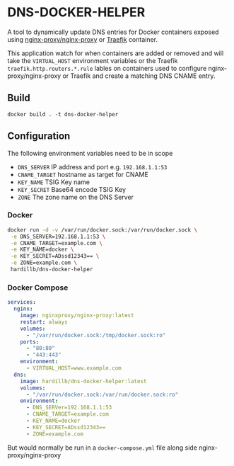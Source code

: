 # DNS-DOCKER-HELPER

A tool to dynamically update DNS entries for Docker containers exposed
using [nginx-proxy/nginx-proxy](https://github.com/nginx-proxy/nginx-proxy) or 
[Traefik](https://traefik.io/) container.

This application watch for when containers are added or removed and will take 
the `VIRTUAL_HOST` environment variables or the Traefik 
`traefik.http.routers.*.rule` lables on containers used to configure 
nginx-proxy/nginx-proxy or Traefik and create a matching DNS CNAME entry.

## Build

```
docker build . -t dns-docker-helper
```

## Configuration

The following environment variables need to be in scope

- `DNS_SERVER` IP address and port e.g. `192.168.1.1:53`
- `CNAME_TARGET` hostname as target for CNAME
- `KEY_NAME` TSIG Key name
- `KEY_SECRET` Base64 encode TSIG Key
- `ZONE` The zone name on the DNS Server

### Docker

```bash
docker run -d -v /var/run/docker.sock:/var/run/docker.sock \
 -e DNS_SERVER=192.168.1.1:53 \
 -e CNAME_TARGET=example.com \
 -e KEY_NAME=docker \
 -e KEY_SECRET=ADssd12343== \
 -e ZONE=example.com \
 hardillb/dns-docker-helper
```

### Docker Compose

```yaml
services:
  nginx:
    image: nginxproxy/nginx-proxy:latest
    restart: always
    volumes:
      - "/var/run/docker.sock:/tmp/docker.sock:ro"
    ports:
      - "80:80"
      - "443:443"
    environment:
      - VIRTUAL_HOST=www.example.com
  dns:
    image: hardillb/dns-docker-helper:latest
    volumes:
      - "/var/run/docker.sock:/var/run/docker.sock:ro"
    environment:
      - DNS_SERVer=192.168.1.1:53
      - CNAME_TARGET=example.com
      - KEY_NAME=docker
      - KEY_SECRET=ADssd12343==
      - ZONE=example.com
```

But would normally be run in a `docker-compose.yml` file along side nginx-proxy/nginx-proxy